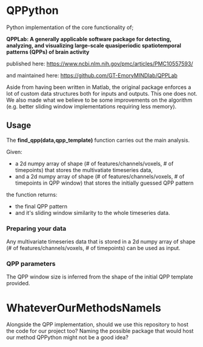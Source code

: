 # QPPython
Python implementation of the core functionality of;

**QPPLab: A generally applicable software package for detecting, analyzing, 
and visualizing large-scale quasiperiodic spatiotemporal patterns (QPPs) of brain activity**

published here: https://www.ncbi.nlm.nih.gov/pmc/articles/PMC10557593/

and maintained here: https://github.com/GT-EmoryMINDlab/QPPLab

Aside from having been written in Matlab, the original package enforces a lot of custom data structures both for inputs and outputs. This one does not.
We also made what we believe to be some improvements on the algorithm (e.g. better sliding window implementations requiring less memory).

## Usage

The **find_qpp(data,qpp_template)** function carries out the main analysis.

Given:
- a 2d numpy array of shape (# of features/channels/voxels, # of timepoints) that stores the multivatiate timeseries data,
- and a 2d numpy array of shape (# of features/channels/voxels, # of timepoints in QPP window) that stores the initially guessed QPP pattern

the function returns:
- the final QPP pattern
- and it's sliding window similarity to the whole timeseries data.

### Preparing your data
Any multivariate timeseries data that is stored in a 2d numpy array of shape (# of features/channels/voxels, # of timepoints) can be used as input. 
### QPP parameters
The QPP window size is inferred from the shape of the initial QPP template provided.

# WhateverOurMethodsNameIs
Alongside the QPP implementation, should we use this repository to host the code for our project too?
Naming the possible package that would host our method QPPython might not be a good idea?
